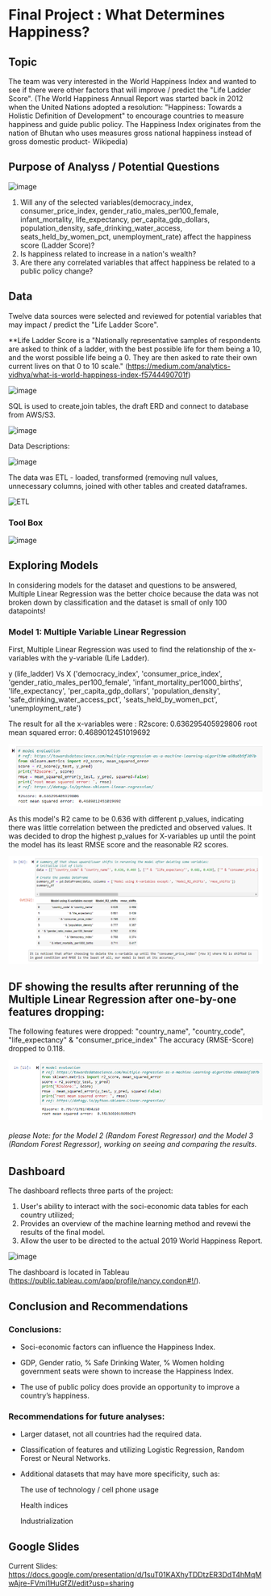 # Final Project :  What Determines Happiness?

## Topic
The team was very interested in the World Happiness Index and wanted to see if there were other factors that will improve / predict the "Life Ladder Score".
(The World Happiness Annual Report was started back in 2012 when the United Nations adopted a resolution: "Happiness: Towards a Holistic Definition of Development" to encourage countries to measure happiness and guide public policy.  The Happiness Index originates from the nation of Bhutan who uses measures gross national happiness instead of gross domestic product- Wikipedia)

## Purpose of Analyss / Potential Questions

![image](https://user-images.githubusercontent.com/89953246/151729987-95ae97e6-dc31-4f6a-a53b-1697a6d63f16.png)


1) Will any of the selected variables(democracy_index, consumer_price_index, gender_ratio_males_per100_female, infant_mortality, life_expectancy, per_capita_gdp_dollars, population_density, safe_drinking_water_access, seats_held_by_women_pct, unemployment_rate) affect the happiness score (Ladder Score)?
2) Is happiness related to increase in a nation's wealth?
3) Are there any correlated variables that affect happiness be related to a public policy change?

## Data

Twelve data sources were selected and reviewed for potential variables that may impact / predict the "Life Ladder Score".

**Life Ladder Score is a "Nationally representative samples of respondents are asked to think of a ladder, with the best possible life for them being a 10, and the worst possible life being a 0. They are then asked to rate their own current lives on that 0 to 10 scale." (https://medium.com/analytics-vidhya/what-is-world-happiness-index-f5744490701f)

![image](https://user-images.githubusercontent.com/89953246/149640645-63e7ba70-ac98-4210-bf56-7354dd55659d.png)

SQL is used to create,join tables, the draft ERD and connect to database from AWS/S3.

![image](https://user-images.githubusercontent.com/89953246/149641402-8564d9af-a486-4fda-bb05-db9bef9f414e.png)

Data Descriptions:

![image](https://user-images.githubusercontent.com/89953246/151730062-d48f97f0-8414-4239-bfca-f8490e694423.png)

The data was ETL - loaded, transformed (removing null values, unnecessary columns, joined with other tables and created dataframes.

![ETL](https://user-images.githubusercontent.com/89953246/150582559-3ff9a15a-2f0f-47fa-8502-4f360310cb9d.png)

### Tool Box

![image](https://user-images.githubusercontent.com/89953246/150589223-dd3436f9-1f6a-4249-aa58-b1d8d348e7f1.png)



## Exploring Models

In considering models for the dataset and questions to be answered, Multiple Linear Regression was the better choice because the data was not broken down by classification and the dataset is small of only 100 datapoints!

### Model 1: Multiple Variable Linear Regression

First, Multiple Linear Regression was used to find the relationship of the x-variables with the y-variable (Life Ladder). 

y (life_ladder) Vs X ('democracy_index', 'consumer_price_index', 'gender_ratio_males_per100_female', 'infant_mortality_per1000_births', 'life_expectancy', 'per_capita_gdp_dollars', 'population_density', 'safe_drinking_water_access_pct', 'seats_held_by_women_pct', 'unemployment_rate')

The result for all the x-variables were : 
R2score: 0.636295405929806
root mean squared error:  0.4689012451019692

![alt text](https://github.com/Zohairk4help/gwu_groupProject_happiness/blob/main/present_2ndseg/R2ScoreForallvariable.PNG?raw=true)


  As this model's R2 came to be 0.636 with different p_values, indicating there was little correlation between the predicted and observed values.  It was decided to drop the highest p_values for X-variables up until the point the model has its least RMSE score and the reasonable R2 scores.

![alt text](https://github.com/Zohairk4help/gwu_groupProject_happiness/blob/main/present_2ndseg/DFshowingrerunningML_dropingx-variables.PNG?raw=true)


## DF showing the results after rerunning of the Multiple Linear Regression after one-by-one features dropping: 
The following features were dropped: "country_name", "country_code", "life_expectancy" & "consumer_price_index"
The accuracy (RMSE-Score) dropped to 0.118.

![image](https://github.com/Zohairk4help/gwu_groupProject_happiness/blob/main/present_2ndseg/ML_LinearRegR2score_RMSEscore.PNG)

###### please Note: for the Model 2 (Random Forest Regressor) and the Model 3 (Random Forest Regressor), working on seeing and comparing the results.



## Dashboard
The dashboard reflects three parts of the project: 

1) User's ability to interact with the soci-economic data tables for each country utilized;
2) Provides an overview of the machine learning method and revewi the results of the final model.
3) Allow the user to be directed to the actual 2019 World Happiness Report.

![image](https://user-images.githubusercontent.com/89953246/152698154-1ff305b3-482c-4992-a9d6-2ebbb7dae52f.png)

The dashboard is located in Tableau (https://public.tableau.com/app/profile/nancy.condon#!/). 

## Conclusion and Recommendations

### Conclusions:

  - Soci-economic factors  can influence the Happiness Index.
  
  - GDP, Gender ratio, % Safe Drinking Water, % Women holding government seats were shown to increase the Happiness Index.
  
  - The use of public policy does provide an opportunity to improve a country’s happiness.
  
### Recommendations for future analyses: 

  - Larger dataset, not all countries had the required data.
  
  - Classification of features and utilizing Logistic Regression, Random Forest or Neural Networks.
  
  - Additional datasets that may have more specificity, such as:
  
      The use of technology / cell phone usage
      
      Health indices

      Industrialization

## Google Slides
Current Slides:
https://docs.google.com/presentation/d/1suT01KAXhyTDDtzER3DdT4hMqMwAjre-FVmi1HuGfZI/edit?usp=sharing




